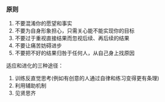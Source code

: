 ### 原则 

1. 不要混淆你的愿望和事实
2. 不要为自身形象担心，只需关心能不能实现你的目标
3. 不要过于重视直接结果而忽视后续、再后续的结果
4. 不要让痛苦妨碍进步
5. 不要把不好的结果归咎于任何人，从自己身上找原因



适应和进化的三种途径：

1. 训练反直觉思考(例如有创意的人通过自律和练习变得更有条理)
2. 利用辅助机制
3. 见贤思齐